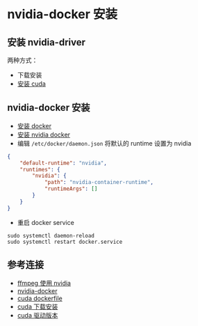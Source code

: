 # nvidia-docker 安装

## 安装 nvidia-driver

两种方式：
- 下载安装
- [安装 cuda](https://developer.nvidia.com/cuda-downloads)

## nvidia-docker 安装

- [安装 docker](https://docs.docker.com/install/linux/docker-ce/centos/)
- [安装 nvidia docker](https://github.com/NVIDIA/nvidia-docker)
- 编辑 `/etc/docker/daemon.json` 将默认的 runtime 设置为 nvidia

```json
{
    "default-runtime": "nvidia",
    "runtimes": {
        "nvidia": {
            "path": "nvidia-container-runtime",
            "runtimeArgs": []
        }
    }
}
```

- 重启 docker service

```
sudo systemctl daemon-reload
sudo systemctl restart docker.service
```

## 参考连接

- [ffmpeg 使用 nvidia](https://developer.nvidia.com/ffmpeg)
- [nvidia-docker](https://github.com/NVIDIA/nvidia-docker)
- [cuda dockerfile](https://gitlab.com/nvidia/cuda)
- [cuda 下载安装](https://developer.nvidia.com/cuda-downloads)
- [cuda 驱动版本](https://docs.nvidia.com/cuda/cuda-toolkit-release-notes/index.html)
